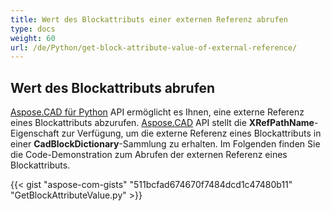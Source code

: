 ```yaml
---
title: Wert des Blockattributs einer externen Referenz abrufen
type: docs
weight: 60
url: /de/Python/get-block-attribute-value-of-external-reference/
---
```


## **Wert des Blockattributs abrufen**

[Aspose.CAD für Python](/de/cad/python/) API ermöglicht es Ihnen, eine externe Referenz eines Blockattributs abzurufen. [Aspose.CAD](https://products.aspose.com/cad/python/) API stellt die **XRefPathName**-Eigenschaft zur Verfügung, um die externe Referenz eines Blockattributs in einer **CadBlockDictionary**-Sammlung zu erhalten. Im Folgenden finden Sie die Code-Demonstration zum Abrufen der externen Referenz eines Blockattributs.

{{< gist "aspose-com-gists" "511bcfad674670f7484dcd1c47480b11" "GetBlockAttributeValue.py" >}}
